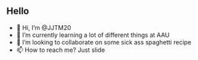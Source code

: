 ## Hello
- 👋 Hi, I’m @JJTM20
- 🌱 I’m currently learning a lot of different things at AAU
- 💞️ I’m looking to collaborate on some sick ass spaghetti recipe
- 📫 How to reach me? Just slide

<!---
JJTM20/JJTM20 is a ✨ special ✨ repository because its `README.md` (this file) appears on your GitHub profile.
You can click the Preview link to take a look at your changes.
--->
